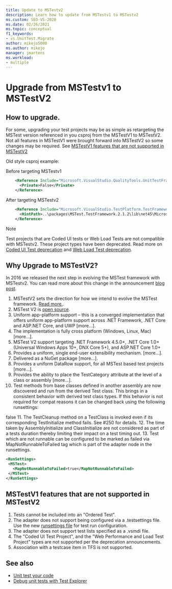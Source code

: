 ```yaml
---
title: Update to MSTestv2
description: Learn how to update from MSTestv1 to MSTestv2 
ms.custom: SEO-VS-2020
ms.date: 02/26/2021
ms.topic: conceptual
f1_keywords:
- vs.UnitTest.Migrate
author: mikejo5000
ms.author: mikejo
manager: jmartens
ms.workload:
- multiple
---
```


# Upgrade from MSTestv1 to MSTestV2

## How to upgrade.

For some, upgrading your test projects may be as simple as retargeting the MSTest version referenced in you csproj from the MSTestV1 to MSTestV2. Not all features in MSTestV1 were brought forward into MSTestV2 so some changes may be required. See [MSTestV1 features that are not supported in MSTestV2](#MSTestV1-features-that-are-not-supported-in-MSTestV2)

Old style csproj example:

Before targeting MSTestv1
```xml
    <Reference Include="Microsoft.VisualStudio.QualityTools.UnitTestFramework, Version=10.0.0.0, Culture=neutral, PublicKeyToken=b03f5f7f11d50a3a, processorArchitecture=MSIL">
      <Private>False</Private>
    </Reference>
```

After targeting MSTestv2
```xml
    <Reference Include="Microsoft.VisualStudio.TestPlatform.TestFramework, Version=14.0.0.0, Culture=neutral, PublicKeyToken=b03f5f7f11d50a3a, processorArchitecture=MSIL">
      <HintPath>..\packages\MSTest.TestFramework.2.1.2\lib\net45\Microsoft.VisualStudio.TestPlatform.TestFramework.dll</HintPath>
    </Reference>
```

> [!NOTE]
> Test projects that are Coded UI tests or Web Load Tests are not compatible with MSTestv2. These project types have been deprecated. Read more on [Coded UI Test deprecation](https://devblogs.microsoft.com/devops/changes-to-coded-ui-test-in-visual-studio-2019/) and [Web Load Test deprecation](https://devblogs.microsoft.com/devops/cloud-based-load-testing-service-eol/).

## Why Upgrade to MSTestV2?

In 2016 we released the next step in evolving the MSTest framework with MSTestv2. You can read more about this change in the announcement [blog post](https://devblogs.microsoft.com/devops/taking-the-mstest-framework-forward-with-mstest-v2/).

1. MSTestV2 sets the direction for how we intend to evolve the MSTest framework. [Read more.](https://blogs.msdn.microsoft.com/devops/2016/06/17/taking-the-mstest-framework-forward-with-mstest-v2/).
2. MSTest V2 is [open source](https://github.com/microsoft/testfx).
3. Uniform app-platform support – this is a converged implementation that offers uniform app-platform support across .NET Framework, .NET Core and ASP.NET Core, and UWP [more...].
4. The implementation is fully cross platform (Windows, Linux, Mac) [more...].
5. MSTest V2 support targeting .NET Framework 4.5.0+, .NET Core 1.0+ (Universal Windows Apps 10+, DNX Core 5+), and ASP.NET Core 1.0+
6. Provides a uniform, single end-user extensibility mechanism. [more...].
7. Delivered as a NuGet package [more...].
8. Provides a uniform DataRow support, for all MSTest based test projects [more...].
9. Provides the ability to place the TestCategory attribute at the level of a class or assembly [more...].
10. Test methods from base classes defined in another assembly are now discovered and run from the derived Test class. This brings in a consistent behavior with derived test class types. If this behavior is not required for compat reasons it can be changed back using the following runsettings:
<RunSettings>    
 <MSTest> 
   <EnableBaseClassTestMethodsFromOtherAssemblies>false</EnableBaseClassTestMethodsFromOtherAssemblies> 
 </MSTest> 
</RunSettings>
11. The TestCleanup method on a TestClass is invoked even if its corresponding TestInitialize method fails. See #250 for details.
12. The time taken by AssemblyInitialize and ClassInitialize are not considered as part of a tests duration thereby limiting their impact on a test timing out.
13. Test which are not runnable can be configured to be marked as failed via MapNotRunnableToFailed tag which is part of the adapter node in the runsettings.

```xml
<RunSettings>    
 <MSTest> 
   <MapNotRunnableToFailed>true</MapNotRunnableToFailed> 
 </MSTest> 
</RunSettings>
```

## MSTestV1 features that are not supported in MSTestV2

1.	Tests cannot be included into an "Ordered Test".
2.	The adapter does not support being configured via a .testsettings file. Use the new [runsettings file](../test/configure-unit-tests-by-using-a-dot-runsettings-file) for test run configuration.
3.	The adapter does not support test lists specified as a .vsmdi file.
4.	The "Coded UI Test Project", and the "Web Performance and Load Test Project" types are not supported per the deprecation announcements.
5.	Association with a testcase item in TFS is not supported.

## See also

- [Unit test your code](../test/unit-test-your-code.md)
- [Debug unit tests with Test Explorer](../test/debug-unit-tests-with-test-explorer.md)